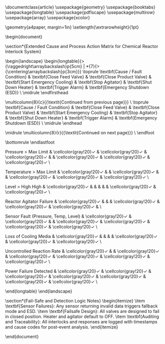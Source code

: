 \documentclass{article}
\usepackage{geometry}
\usepackage{booktabs}
\usepackage{longtable}
\usepackage{pdflscape}
\usepackage{multirow}
\usepackage{array}
\usepackage{xcolor}

\geometry{a4paper, margin=1in}
\setlength{\extrarowheight}{1pt}

\begin{document}

\section*{Extended Cause and Process Action Matrix for Chemical Reactor Interlock System}

\begin{landscape}
\begin{longtable}{>{\raggedright\arraybackslash}p{5cm} | *{7}{>{\centering\arraybackslash}p{3cm}}}
\toprule
\textbf{Cause / Fault Condition} &
\textbf{Close Feed Valve} &
\textbf{Close Product Valve} &
\textbf{Start Emergency Cooling} &
\textbf{Stop Agitator} &
\textbf{Shut Down Heater} &
\textbf{Trigger Alarm} &
\textbf{Emergency Shutdown (ESD)} \\
\midrule
\endfirsthead

\multicolumn{8}{c}{{\textit{Continued from previous page}}} \\
\toprule
\textbf{Cause / Fault Condition} &
\textbf{Close Feed Valve} &
\textbf{Close Product Valve} &
\textbf{Start Emergency Cooling} &
\textbf{Stop Agitator} &
\textbf{Shut Down Heater} &
\textbf{Trigger Alarm} &
\textbf{Emergency Shutdown (ESD)} \\
\midrule
\endhead

\midrule
\multicolumn{8}{r}{{\textit{Continued on next page}}} \\
\endfoot

\bottomrule
\endlastfoot

Pressure > Max Limit &
\cellcolor{gray!20}✓ & 
\cellcolor{gray!20}✓ &
\cellcolor{gray!20}✓ &
 & 
\cellcolor{gray!20}✓ & 
\cellcolor{gray!20}✓ & 
\cellcolor{gray!20}✓ \\

Temperature > Max Limit &
\cellcolor{gray!20}✓ &
 & 
\cellcolor{gray!20}✓ &
 & 
\cellcolor{gray!20}✓ &
\cellcolor{gray!20}✓ &
\cellcolor{gray!20}✓ \\

Level > High High &
\cellcolor{gray!20}✓ &
 & 
 & 
 & 
 & 
\cellcolor{gray!20}✓ &
\cellcolor{gray!20}✓ \\

Reactor Agitator Failure &
\cellcolor{gray!20}✓ &
 & 
 & 
\cellcolor{gray!20}✓ &
\cellcolor{gray!20}✓ &
\cellcolor{gray!20}✓ &
 \\

Sensor Fault (Pressure, Temp, Level) &
\cellcolor{gray!20}✓ &
\cellcolor{gray!20}✓ &
 & 
\cellcolor{gray!20}✓ &
\cellcolor{gray!20}✓ &
\cellcolor{gray!20}✓ &
\cellcolor{gray!20}✓ \\

Loss of Cooling Media &
\cellcolor{gray!20}✓ &
 & 
 & 
 & 
\cellcolor{gray!20}✓ &
\cellcolor{gray!20}✓ &
\cellcolor{gray!20}✓ \\

Uncontrolled Reaction Rate &
\cellcolor{gray!20}✓ &
 & 
\cellcolor{gray!20}✓ &
\cellcolor{gray!20}✓ &
\cellcolor{gray!20}✓ &
\cellcolor{gray!20}✓ &
\cellcolor{gray!20}✓ \\

Power Failure Detected &
\cellcolor{gray!20}✓ &
\cellcolor{gray!20}✓ &
\cellcolor{gray!20}✓ &
\cellcolor{gray!20}✓ &
\cellcolor{gray!20}✓ &
\cellcolor{gray!20}✓ &
\cellcolor{gray!20}✓ \\

\end{longtable}
\end{landscape}

\section*{Fail-Safe and Detection Logic Notes}
\begin{itemize}
  \item \textbf{Sensor Failures}: Any sensor returning invalid data triggers fallback mode and ESD.
  \item \textbf{Failsafe Design}: All valves are designed to fail in closed position. Heater and agitator default to OFF.
  \item \textbf{Auditing and Traceability}: All interlocks and responses are logged with timestamps and cause codes for post-event analysis.
\end{itemize}

\end{document}

